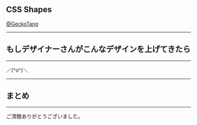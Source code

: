 ## CSS Shapes

[@GeckoTang](http://twitter.com/GeckoTang)

---

## もしデザイナーさんがこんなデザインを上げてきたら

---

／(^o^)＼

---

## まとめ

---

ご清聴ありがとうございました。
